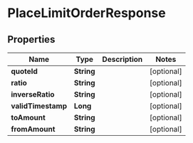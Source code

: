 

# PlaceLimitOrderResponse


## Properties

| Name | Type | Description | Notes |
|------------ | ------------- | ------------- | -------------|
|**quoteId** | **String** |  |  [optional] |
|**ratio** | **String** |  |  [optional] |
|**inverseRatio** | **String** |  |  [optional] |
|**validTimestamp** | **Long** |  |  [optional] |
|**toAmount** | **String** |  |  [optional] |
|**fromAmount** | **String** |  |  [optional] |



